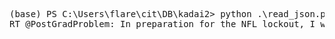 <pre>
(base) PS C:\Users\flare\cit\DB\kadai2> python .\read_json.py .\twitter.json
RT @PostGradProblem: In preparation for the NFL lockout, I will be spending twice as much time analyzing my fantasy baseball team during ...
</pre>


